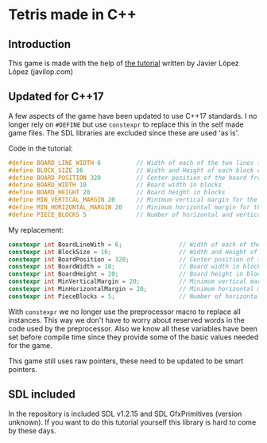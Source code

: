 # Tetris made in C++

## Introduction
This game is made with the help of [the tutorial](https://javilop.com/gamedev/tetris-tutorial-in-c-platform-independent-focused-in-game-logic-for-beginners/) written by Javier López López (javilop.com)

## Updated for C++17
A few aspects of the game have been updated to use C++17 standards. I no longer rely on `#DEFINE` but use `constexpr` to replace this in the self made game files. The SDL libraries are excluded since these are used 'as is'.

Code in the tutorial:
```cpp
#define BOARD_LINE_WIDTH 6          // Width of each of the two lines that delimit the board
#define BLOCK_SIZE 16               // Width and Height of each block of a piece
#define BOARD_POSITION 320          // Center position of the board from the left of the screen
#define BOARD_WIDTH 10              // Board width in blocks 
#define BOARD_HEIGHT 20             // Board height in blocks
#define MIN_VERTICAL_MARGIN 20      // Minimum vertical margin for the board limit      
#define MIN_HORIZONTAL_MARGIN 20    // Minimum horizontal margin for the board limit
#define PIECE_BLOCKS 5              // Number of horizontal and vertical blocks of a matrix piece
 ```

 My replacement:
 ```cpp
constexpr int BoardLineWith = 6;				// Width of each of the two lines that delimit the board
constexpr int BlockSize = 16;					// Width and Height of each block of a piece
constexpr int BoardPosition = 320;				// Center position of the board from the left of the screen
constexpr int BoardWidth = 10;					// Board width in blocks
constexpr int BoardHeight = 20;					// Board height in blocks
constexpr int MinVerticalMargin = 20;			// Minimum vertical margin for the board limit
constexpr int MinHorizontalMargin = 20;			// Minimum horizontal margin for the board limit
constexpr int PieceBlocks = 5;					// Number of horizontal and vertical blocks of a matrix piece
```

With `constexpr` we no longer use the preprocessor macro to replace all instances. This way we don't have to worry about reserved words in the code used by the preprocessor. Also we know all these variables have been set before compile time since they provide some of the basic values needed for the game. 

This game still uses raw pointers, these need to be updated to be smart pointers. 

## SDL included
In the repository is included SDL v1.2.15 and SDL GfxPrimitives (version unknown). If you want to do this tutorial yourself this library is hard to come by these days. 
